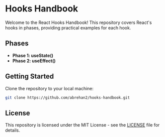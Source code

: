 # Hooks Handbook

Welcome to the React Hooks Handbook! This repository covers React's hooks in phases, providing practical examples for each hook.

## Phases

- **Phase 1: useState()**
- **Phase 2: useEffect()**

## Getting Started

Clone the repository to your local machine:

```bash
git clone https://github.com/abrehan2/hooks-handbook.git
```

## License

This repository is licensed under the MIT License - see the [LICENSE](LICENSE) file for details.
